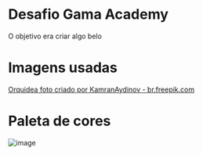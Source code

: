 # Desafio Gama Academy

O objetivo era criar algo belo

# Imagens usadas

<a href='https://br.freepik.com/fotos-vetores-gratis/orquidea'>Orquidea foto criado por KamranAydinov - br.freepik.com</a>

# Paleta de cores

![image](https://user-images.githubusercontent.com/93790694/169576920-43b57cc0-feaf-4a5e-ab2a-902adc5b558a.png)

